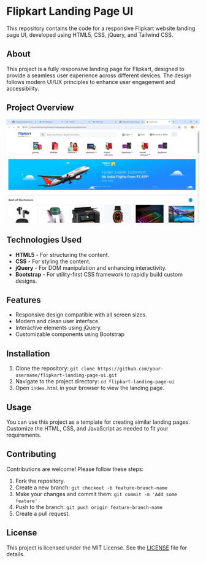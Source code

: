 <h1>Flipkart Landing Page UI</h1>
<p>This repository contains the code for a responsive Flipkart website landing page UI, developed using HTML5, CSS, jQuery, and Tailwind CSS.</p>

<h2 id="about">About</h2>
<p>This project is a fully responsive landing page for Flipkart, designed to provide a seamless user experience across different devices. The design follows modern UI/UX principles to enhance user engagement and accessibility.</p>

## Project Overview
![Microsoft Landing Page Screenshot](./Flipkart.jpg)

<h2 id="technologies">Technologies Used</h2>
<ul>
    <li><strong>HTML5</strong> - For structuring the content.</li>
    <li><strong>CSS</strong> - For styling the content.</li>
    <li><strong>jQuery</strong> - For DOM manipulation and enhancing interactivity.</li>
    <li><strong>Bootstrap</strong> - For utility-first CSS framework to rapidly build custom designs.</li>
</ul>


<h2 id="features">Features</h2>
<ul>
    <li>Responsive design compatible with all screen sizes.</li>
    <li>Modern and clean user interface.</li>
    <li>Interactive elements using jQuery.</li>
    <li>Customizable components using Bootstrap</li>
</ul>

<h2 id="installation">Installation</h2>
<ol>
    <li>Clone the repository: <code>git clone https://github.com/your-username/flipkart-landing-page-ui.git</code></li>
    <li>Navigate to the project directory: <code>cd flipkart-landing-page-ui</code></li>
    <li>Open <code>index.html</code> in your browser to view the landing page.</li>
</ol>

<h2 id="usage">Usage</h2>
<p>You can use this project as a template for creating similar landing pages. Customize the HTML, CSS, and JavaScript as needed to fit your requirements.</p>

<h2 id="contributing">Contributing</h2>
<p>Contributions are welcome! Please follow these steps:</p>
<ol>
    <li>Fork the repository.</li>
    <li>Create a new branch: <code>git checkout -b feature-branch-name</code></li>
    <li>Make your changes and commit them: <code>git commit -m 'Add some feature'</code></li>
    <li>Push to the branch: <code>git push origin feature-branch-name</code></li>
    <li>Create a pull request.</li>
</ol>

<h2 id="license">License</h2>
<p>This project is licensed under the MIT License. See the <a href="LICENSE">LICENSE</a> file for details.</p>
